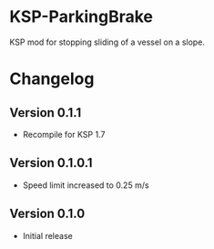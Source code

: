 # KSP-ParkingBrake
KSP mod for stopping sliding of a vessel on a slope.

# Changelog
## Version 0.1.1
- Recompile for KSP 1.7

## Version 0.1.0.1
- Speed limit increased to 0.25 m/s

## Version 0.1.0
- Initial release
